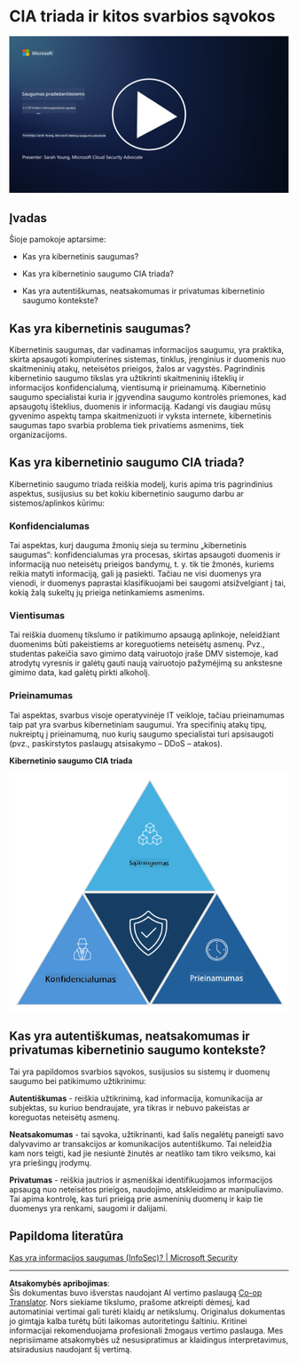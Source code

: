 <!--
CO_OP_TRANSLATOR_METADATA:
{
  "original_hash": "16a76f9fa372fb63cffb6d76b855f023",
  "translation_date": "2025-09-03T17:39:18+00:00",
  "source_file": "1.1 The CIA triad and other key concepts.md",
  "language_code": "lt"
}
-->
# CIA triada ir kitos svarbios sąvokos

[![Žiūrėti vaizdo įrašą](../../translated_images/1-1_placeholder.5743591289ea76087b78301a315f244c665d5266d895538c9d1a52b1f0d08603.lt.png)](https://learn-video.azurefd.net/vod/player?id=d4c2f633-fa6a-4a3d-8d41-7a1d71189832)

## Įvadas

Šioje pamokoje aptarsime:

 - Kas yra kibernetinis saugumas?
   
 
 - Kas yra kibernetinio saugumo CIA triada?

   

 - Kas yra autentiškumas, neatsakomumas ir privatumas kibernetinio saugumo kontekste?

## Kas yra kibernetinis saugumas?

Kibernetinis saugumas, dar vadinamas informacijos saugumu, yra praktika, skirta apsaugoti kompiuterines sistemas, tinklus, įrenginius ir duomenis nuo skaitmeninių atakų, neteisėtos prieigos, žalos ar vagystės. Pagrindinis kibernetinio saugumo tikslas yra užtikrinti skaitmeninių išteklių ir informacijos konfidencialumą, vientisumą ir prieinamumą. Kibernetinio saugumo specialistai kuria ir įgyvendina saugumo kontrolės priemones, kad apsaugotų išteklius, duomenis ir informaciją. Kadangi vis daugiau mūsų gyvenimo aspektų tampa skaitmenizuoti ir vyksta internete, kibernetinis saugumas tapo svarbia problema tiek privatiems asmenims, tiek organizacijoms.

## Kas yra kibernetinio saugumo CIA triada?

Kibernetinio saugumo triada reiškia modelį, kuris apima tris pagrindinius aspektus, susijusius su bet kokiu kibernetinio saugumo darbu ar sistemos/aplinkos kūrimu:

### Konfidencialumas

Tai aspektas, kurį dauguma žmonių sieja su terminu „kibernetinis saugumas“: konfidencialumas yra procesas, skirtas apsaugoti duomenis ir informaciją nuo neteisėtų prieigos bandymų, t. y. tik tie žmonės, kuriems reikia matyti informaciją, gali ją pasiekti. Tačiau ne visi duomenys yra vienodi, ir duomenys paprastai klasifikuojami bei saugomi atsižvelgiant į tai, kokią žalą sukeltų jų prieiga netinkamiems asmenims.

### Vientisumas

Tai reiškia duomenų tikslumo ir patikimumo apsaugą aplinkoje, neleidžiant duomenims būti pakeistiems ar koreguotiems neteisėtų asmenų. Pvz., studentas pakeičia savo gimimo datą vairuotojo įraše DMV sistemoje, kad atrodytų vyresnis ir galėtų gauti naują vairuotojo pažymėjimą su ankstesne gimimo data, kad galėtų pirkti alkoholį.

### Prieinamumas

Tai aspektas, svarbus visoje operatyvinėje IT veikloje, tačiau prieinamumas taip pat yra svarbus kibernetiniam saugumui. Yra specifinių atakų tipų, nukreiptų į prieinamumą, nuo kurių saugumo specialistai turi apsisaugoti (pvz., paskirstytos paslaugų atsisakymo – DDoS – atakos).

**Kibernetinio saugumo CIA triada**

![image](../../translated_images/ciatriad.0cf01e809b3845866bec11e829aac615e19a7b2a2897a4aafeb8000955a3f4b5.lt.png)

## Kas yra autentiškumas, neatsakomumas ir privatumas kibernetinio saugumo kontekste?

Tai yra papildomos svarbios sąvokos, susijusios su sistemų ir duomenų saugumo bei patikimumo užtikrinimu:

**Autentiškumas** - reiškia užtikrinimą, kad informacija, komunikacija ar subjektas, su kuriuo bendraujate, yra tikras ir nebuvo pakeistas ar koreguotas neteisėtų asmenų.

**Neatsakomumas** - tai sąvoka, užtikrinanti, kad šalis negalėtų paneigti savo dalyvavimo ar transakcijos ar komunikacijos autentiškumo. Tai neleidžia kam nors teigti, kad jie nesiuntė žinutės ar neatliko tam tikro veiksmo, kai yra priešingų įrodymų.

**Privatumas** - reiškia jautrios ir asmeniškai identifikuojamos informacijos apsaugą nuo neteisėtos prieigos, naudojimo, atskleidimo ar manipuliavimo. Tai apima kontrolę, kas turi prieigą prie asmeninių duomenų ir kaip tie duomenys yra renkami, saugomi ir dalijami. 

## Papildoma literatūra

[Kas yra informacijos saugumas (InfoSec)? | Microsoft Security](https://www.microsoft.com/security/business/security-101/what-is-information-security-infosec#:~:text=Three%20pillars%20of%20information%20security%3A%20the%20CIA%20triad,as%20guiding%20principles%20for%20implementing%20an%20InfoSec%20plan.)

---

**Atsakomybės apribojimas**:  
Šis dokumentas buvo išverstas naudojant AI vertimo paslaugą [Co-op Translator](https://github.com/Azure/co-op-translator). Nors siekiame tikslumo, prašome atkreipti dėmesį, kad automatiniai vertimai gali turėti klaidų ar netikslumų. Originalus dokumentas jo gimtąja kalba turėtų būti laikomas autoritetingu šaltiniu. Kritinei informacijai rekomenduojama profesionali žmogaus vertimo paslauga. Mes neprisiimame atsakomybės už nesusipratimus ar klaidingus interpretavimus, atsiradusius naudojant šį vertimą.